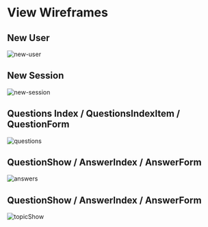 # View Wireframes

## New User
![new-user]

## New Session
![new-session]

## Questions Index / QuestionsIndexItem / QuestionForm
![questions]

## QuestionShow / AnswerIndex / AnswerForm
![answers]

## QuestionShow / AnswerIndex / AnswerForm
![topicShow]

[new-user]: ./wireframes/Signup.png
[new-session]: ./wireframes/Login.png
[questions]: ./wireframes/QuestionFeed.png
[answers]: ./wireframes/QuestionShow.png
[topicShow]: ./wireframes/Topic-Show.png
